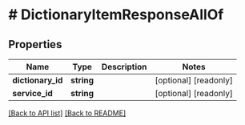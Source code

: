 # # DictionaryItemResponseAllOf

## Properties

Name | Type | Description | Notes
------------ | ------------- | ------------- | -------------
**dictionary_id** | **string** |  | [optional] [readonly] 
**service_id** | **string** |  | [optional] [readonly] 


[[Back to API list]](../../README.md#endpoints) [[Back to README]](../../README.md)
